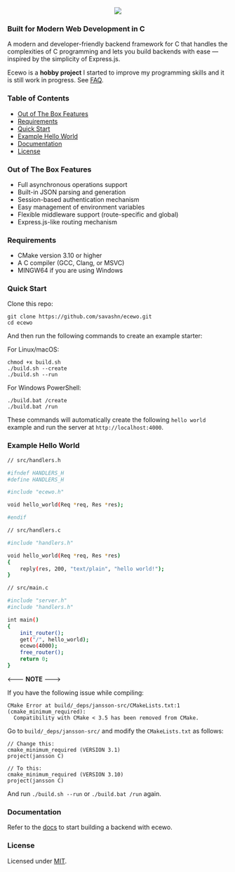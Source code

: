 <div align="center">
    <a href="https://ecewo.vercel.app">
        <img src="https://raw.githubusercontent.com/savashn/ecewo/main/ecewo/assets/ecewo.svg" />
    </a>
</div>

### Built for Modern Web Development in C

A modern and developer-friendly backend framework for C that handles the complexities of C programming and lets you build backends with ease — inspired by the simplicity of Express.js.

Ecewo is a **hobby project** I started to improve my programming skills and it is still work in progress. See [FAQ](https://ecewo.vercel.app/docs/faq).

### Table of Contents

- [Out of The Box Features](#out-of-the-box-features)
- [Requirements](#requirements)
- [Quick Start](#quick-start)
- [Example Hello World](#example-hello-world)
- [Documentation](#documentation)
- [License](#license)

### Out of The Box Features

- Full asynchronous operations support
- Built-in JSON parsing and generation
- Session-based authentication mechanism
- Easy management of environment variables
- Flexible middleware support (route-specific and global)
- Express.js-like routing mechanism

### Requirements

- CMake version 3.10 or higher
- A C compiler (GCC, Clang, or MSVC)
- MINGW64 if you are using Windows

### Quick Start

Clone this repo:

```
git clone https://github.com/savashn/ecewo.git
cd ecewo
```

And then run the following commands to create an example starter:

For Linux/macOS:
```
chmod +x build.sh
./build.sh --create
./build.sh --run
```

For Windows PowerShell:
```
./build.bat /create
./build.bat /run
```

These commands will automatically create the following `hello world` example and run the server at `http://localhost:4000`.

### Example Hello World

```sh
// src/handlers.h

#ifndef HANDLERS_H
#define HANDLERS_H

#include "ecewo.h"

void hello_world(Req *req, Res *res);

#endif
```

```sh
// src/handlers.c

#include "handlers.h"

void hello_world(Req *req, Res *res)
{
    reply(res, 200, "text/plain", "hello world!");
}

```

```sh
// src/main.c

#include "server.h"
#include "handlers.h"

int main()
{
    init_router();
    get("/", hello_world);
    ecewo(4000);
    free_router();
    return 0;
}
```

<--- **NOTE** --->

If you have the following issue while compiling:
```
CMake Error at build/_deps/jansson-src/CMakeLists.txt:1 (cmake_minimum_required):
  Compatibility with CMake < 3.5 has been removed from CMake.
```

Go to `build/_deps/jansson-src/` and modify the `CMakeLists.txt` as follows:
```
// Change this:
cmake_minimum_required (VERSION 3.1)
project(jansson C)

// To this:
cmake_minimum_required (VERSION 3.10)
project(jansson C)
```

And run `./build.sh --run` or `./build.bat /run` again.

### Documentation

Refer to the [docs](https://ecewo.vercel.app) to start building a backend with ecewo.

### License

Licensed under [MIT](./LICENSE).
